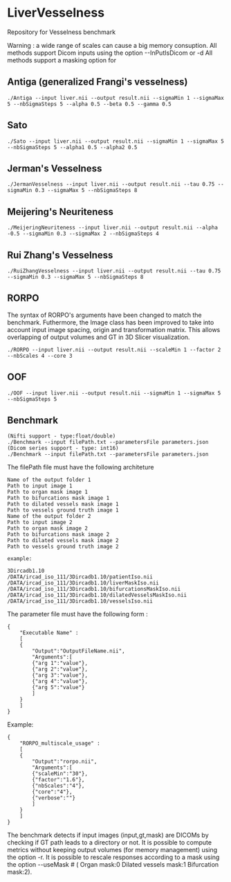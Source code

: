 # LiverVesselness
Repository for Vesselness benchmark

Warning : a wide range of scales can cause a big memory consuption.
All methods support Dicom inputs using the option --InPutIsDicom or -d
All methods support a masking option for

## Antiga (generalized Frangi's vesselness)
```
./Antiga --input liver.nii --output result.nii --sigmaMin 1 --sigmaMax 5 --nbSigmaSteps 5 --alpha 0.5 --beta 0.5 --gamma 0.5
```
## Sato
```
./Sato --input liver.nii --output result.nii --sigmaMin 1 --sigmaMax 5 --nbSigmaSteps 5 --alpha1 0.5 --alpha2 0.5
```

## Jerman's Vesselness
```
./JermanVesselness --input liver.nii --output result.nii --tau 0.75 --sigmaMin 0.3 --sigmaMax 5 --nbSigmaSteps 8
```
## Meijering's Neuriteness
```
./MeijeringNeuriteness --input liver.nii --output result.nii --alpha -0.5 --sigmaMin 0.3 --sigmaMax 2 --nbSigmaSteps 4
```

## Rui Zhang's Vesselness
```
./RuiZhangVesselness --input liver.nii --output result.nii --tau 0.75 --sigmaMin 0.3 --sigmaMax 5 --nbSigmaSteps 8
```

## RORPO
The syntax of RORPO's arguments have been changed to match the benchmark.
Futhermore, the Image class has been improved to take into account input image spacing, origin and transformation matrix.
This allows overlapping of output volumes and GT in 3D Slicer visualization.

```
./RORPO --input liver.nii --output result.nii --scaleMin 1 --factor 2 --nbScales 4 --core 3
```
## OOF
```
./OOF --input liver.nii --output result.nii --sigmaMin 1 --sigmaMax 5 --nbSigmaSteps 5
```
## Benchmark 
```
(Nifti support - type:float/double)
./Benchmark --input filePath.txt --parametersFile parameters.json
(Dicom series support - type: int16)
./Benchmark --input filePath.txt --parametersFile parameters.json
```

The filePath file must have the following architeture
```
Name of the output folder 1
Path to input image 1
Path to organ mask image 1
Path to bifurcations mask image 1
Path to dilated vessels mask image 1 
Path to vessels ground truth image 1
Name of the output folder 2
Path to input image 2
Path to organ mask image 2
Path to bifurcations mask image 2
Path to dilated vessels mask image 2 
Path to vessels ground truth image 2

example:

3Dircadb1.10
/DATA/ircad_iso_111/3Dircadb1.10/patientIso.nii
/DATA/ircad_iso_111/3Dircadb1.10/liverMaskIso.nii
/DATA/ircad_iso_111/3Dircadb1.10/bifurcationsMaskIso.nii
/DATA/ircad_iso_111/3Dircadb1.10/dilatedVesselsMaskIso.nii
/DATA/ircad_iso_111/3Dircadb1.10/vesselsIso.nii
```

The parameter file must have the following form :
```
{  
    "Executable Name" :
    [
	{
	    "Output":"OutputFileName.nii",
	    "Arguments":[
		{"arg 1":"value"},
		{"arg 2":"value"},
		{"arg 3":"value"},
		{"arg 4":"value"},
		{"arg 5":"value"}
	    ]
	}
    ]
}
```
Example:
```
{  
    "RORPO_multiscale_usage" :
    [
	{
	    "Output":"rorpo.nii",
	    "Arguments":[
		{"scaleMin":"30"},
		{"factor":"1.6"},
		{"nbScales":"4"},
		{"core":"4"},
		{"verbose":""}
	    ]
	}
    ]
}
```

The benchmark detects if input images (input,gt,mask) are DICOMs by checking if GT path leads to a directory or not.
It is possible to compute metrics without keeping output volumes (for memory management) using the option -r.
It is possible to rescale responses according to a mask using the option --useMask # ( Organ mask:0  Dilated vessels mask:1 Bifurcation mask:2).


